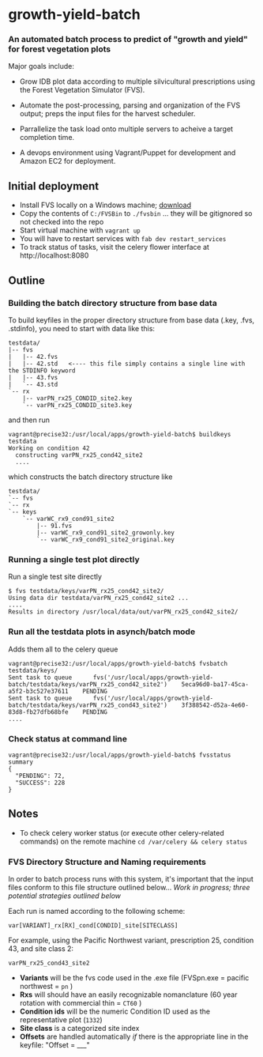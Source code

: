 # growth-yield-batch

### An automated batch process to predict of "growth and yield" for forest vegetation plots

Major goals include:

* Grow IDB plot data according to multiple silvicultural prescriptions using the Forest Vegetation Simulator (FVS).

* Automate the post-processing, parsing and organization of the FVS output; preps the input files for the harvest scheduler.

* Parrallelize the task load onto multiple servers to acheive a target completion time.

* A devops environment using Vagrant/Puppet for development and Amazon EC2 for deployment.





## Initial deployment

* Install FVS locally on a Windows machine; [download](http://www.fs.fed.us/fmsc/fvs/software/complete.shtml)
* Copy the contents of `C:/FVSBin` to `./fvsbin` ... they will be gitignored so not checked into the repo
* Start virtual machine with `vagrant up`
* You will have to restart services with `fab dev restart_services`
* To track status of tasks, visit the celery flower interface at http://localhost:8080

## Outline

### Building the batch directory structure from base data

To build keyfiles in the proper directory structure from base data (.key, .fvs, .stdinfo), 
you need to start with data like this:

```
testdata/
|-- fvs
|   |-- 42.fvs
|   |-- 42.std   <---- this file simply contains a single line with the STDINFO keyword
|   |-- 43.fvs
|   `-- 43.std
`-- rx
    |-- varPN_rx25_CONDID_site2.key
    `-- varPN_rx25_CONDID_site3.key
```

and then run 
```
vagrant@precise32:/usr/local/apps/growth-yield-batch$ buildkeys testdata
Working on condition 42
  constructing varPN_rx25_cond42_site2
  ....
```

which constructs the batch directory structure like
```
testdata/
`-- fvs
`-- rx
`-- keys
    `-- varWC_rx9_cond91_site2
        |-- 91.fvs
        |-- varWC_rx9_cond91_site2_growonly.key
        `-- varWC_rx9_cond91_site2_original.key
```

### Running a single test plot directly

Run a single test site directly

```
$ fvs testdata/keys/varPN_rx25_cond42_site2/
Using data dir testdata/varPN_rx25_cond42_site2 ...
....
Results in directory /usr/local/data/out/varPN_rx25_cond42_site2/
```


### Run all the testdata plots in asynch/batch mode

Adds them all to the celery queue

```
vagrant@precise32:/usr/local/apps/growth-yield-batch$ fvsbatch testdata/keys/
Sent task to queue      fvs('/usr/local/apps/growth-yield-batch/testdata/keys/varPN_rx25_cond42_site2')    5eca96d0-ba17-45ca-a5f2-b3c527e37611    PENDING
Sent task to queue      fvs('/usr/local/apps/growth-yield-batch/testdata/keys/varPN_rx25_cond43_site2')    3f388542-d52a-4e60-83d8-fb27dfb68bfe    PENDING
....
```


### Check status at command line

```
vagrant@precise32:/usr/local/apps/growth-yield-batch$ fvsstatus summary
{
  "PENDING": 72,
  "SUCCESS": 228
}
```





## Notes

* To check celery worker status (or execute other celery-related commands) on the remote machine `cd /var/celery && celery status`


### FVS Directory Structure and Naming requirements

In order to batch process runs with this system, it's important that the input files conform to this file structure outlined below... *Work in progress; three potential strategies outlined below*

Each run is named according to the following scheme:
```
var[VARIANT]_rx[RX]_cond[CONDID]_site[SITECLASS]
```
For example, using the Pacific Northwest variant, prescription 25, condition 43, and site class 2:
```
varPN_rx25_cond43_site2
```

* **Variants** will be the fvs code used in the .exe file (FVSpn.exe = pacific northwest = `pn` )
* **Rxs** will should have an easily recognizable nomanclature (60 year rotation with commercial thin = `CT60` )
* **Condition ids** will be the numeric Condition ID used as the representative plot (`1332`)
* **Site class** is a categorized site index
* **Offsets** are handled automatically *if* there is the appropriate line in the keyfile: "Offset = ___"

